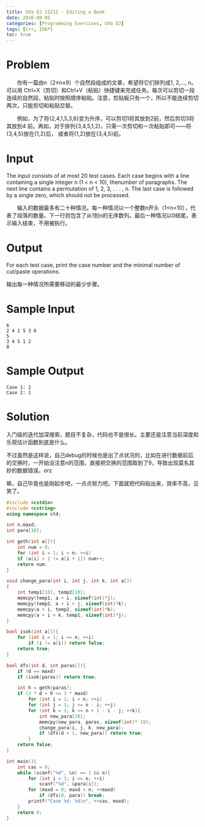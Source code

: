 ```yaml
---
title: UVa OJ 11212 - Editing a Book
date: 2016-08-05
categories: [Programming Exercises, UVa OJ]
tags: [C++, IDA*]
toc: true
---
```



# **Problem**
&emsp;&emsp;你有一篇由n（2≤n≤9）个自然段组成的文章，希望将它们排列成1, 2,…, n。可以用 Ctrl+X（剪切）和Ctrl+V（粘贴）快捷键来完成任务。每次可以剪切一段连续的自然段，粘贴时按照顺序粘贴。注意，剪贴板只有一个，所以不能连续剪切两次，只能剪切和粘贴交替。  

&emsp;&emsp;例如，为了将{2,4,1,5,3,6}变为升序，可以剪切1将其放到2前，然后剪切3将其放到4 前。再如，对于排列{3,4,5,1,2}，只需一次剪切和一次粘贴即可——将{3,4,5}放在{1,2}后， 或者将{1,2}放在{3,4,5}前。
<!--more-->

# **Input**
The input consists of at most 20 test cases. Each case begins with a line containing a single integer n (1 < n < 10), thenumber of paragraphs. The next line contains a permutation of 1, 2, 3, . . . , n. The last case is followed by a single zero, which should not be processed.  

&emsp;&emsp;输入的数据最多有二十种情况。每一种情况以一个整数n开头（1<n<10），代表了段落的数量。下一行则包含了从1到n的无序数列。最后一种情况以0结尾，表示输入结束，不用被执行。

# **Output**
For each test case, print the case number and the minimal number of cut/paste operations.  

输出每一种情况所需要移动的最少步骤。

# **Sample Input**
```
6
2 4 1 5 3 6
5
3 4 5 1 2
0
```

# **Sample Output**

```
Case 1: 2
Case 2: 1
```

# **Solution**
入门级的迭代加深搜索，题目不复杂，代码也不是很长。主要还是注意当前深度和乐观估计函数到底是什么。  

不过虽然是这样说，自己debug的时候也是出了点状况的，比如在进行数据前后的交换时，一开始没注意n的范围，直接把交换的范围取到了9，导致出现莫名其妙的数据错误。orz  

嘛，自己毕竟也是刚起步吧，一点点努力吧。下面就把代码贴出来，效率不高，见笑了。

```C++
#include <cstdio>
#include <cstring>
using namespace std;

int n,maxd;
int para[10];

int geth(int a[]){
    int num = 0;
    for (int i = 1; i < n; ++i)
    if (a[i] + 1 != a[i + 1]) num++;
    return num;
}

void change_para(int i, int j, int k, int a[])
{
    int temp1[10], temp2[10];
    memcpy(temp1, a + i, sizeof(int)*j);
    memcpy(temp2, a + i + j, sizeof(int)*k);
    memcpy(a + i, temp2, sizeof(int)*k);
    memcpy(a + i + k, temp1, sizeof(int)*j);
}

bool isok(int a[]){
    for (int i = 1; i <= n; ++i)
        if (i != a[i]) return false;
    return true;
}

bool dfs(int d, int paras[]){
    if (d == maxd)
    if (isok(paras)) return true;

    int h = geth(paras);
    if (3 * d + h <= 3 * maxd)
        for (int i = 1; i < n; ++i)
        for (int j = 1; j <= n - i; ++j)
        for (int k = 1; k <= n + 1 - i - j; ++k){
            int new_para[10];
            memcpy(new_para, paras, sizeof(int)* 10);
            change_para(i, j, k, new_para);
            if (dfs(d + 1, new_para)) return true;
        }
    return false;
}

int main(){
    int cas = 0;
    while (scanf("%d", &n) == 1 && n){
        for (int i = 1; i <= n; ++i)
            scanf("%d", &para[i]);
        for (maxd = 0; maxd < n; ++maxd)
            if (dfs(0, para)) break;
        printf("Case %d: %d\n", ++cas, maxd);
    }
	return 0;
}
```
